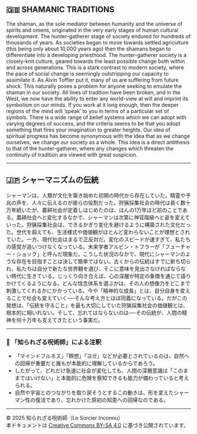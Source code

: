 ## 🇬🇧 SHAMANIC TRADITIONS

The shaman, as the sole mediator between humanity and the universe of spirits and omens, originated in the very early stages of human cultural development. The hunter-gatherer stage of society endured for hundreds of thousands of years. As societies began to move towards settled agriculture (this being only about 10,000 years ago) then the shamans began to differentiate into a developing priesthood. The hunter-gatherer society is a closely-knit culture, geared towards the least possible change both within and across generations. This is a stark contrast to modern society, where the pace of social change is seemingly outstripping our capacity to assimilate it. As Alvin Toffler put it, many of us are suffering from future shock. This naturally poses a problem for anyone seeking to emulate the shaman in our society. All lines of tradition have been broken, and in the West, we now have the ability to enter any world-view at will and imprint its symbolism on our minds. If you work at it long enough, then the deeper regions of the mind will ‘speak’ to you in terms of a particular set of symbols. There is a wide range of belief systems which we can adopt with varying degrees of success, and the criteria seems to be that you adopt something that fires your imagination to greater heights. Our idea of spiritual progress has become synonymous with the idea that as we change ourselves, we change our society as a whole. This idea is a direct antithesis to that of the hunter-gatherer, where any changes which threaten the continuity of tradition are viewed with great suspicion.

---

## 🇯🇵 シャーマニズムの伝統

シャーマンは、人類が文化を築き始めた初期の時代から存在していた。精霊や予兆の声を、人々に伝えるのが彼らの役割だった。狩猟採集社会の時代は長く数十万年続いたが、農耕社会が定着しはじめたのは、ほんの1万年ほど前のことである。農耕社会へと変化するなかで、シャーマンは次第に神官階級へと姿を変えていった。狩猟採集社会は、できるかぎり変化を避けるように構築された文化だった。世代を超えても、生活様式や価値観がほとんど変わらないことが理想とされていた。一方、現代社会はまるで正反対だ。変化のスピードが速すぎて、私たちの感覚が追いつけなくなっている。未来学者アルビン・トフラーが「フューチャー・ショック」と呼んだ現象だ。こうした状況のなかで、現代にシャーマンのような存在を目指すことは決して簡単ではない。古くからの伝統はすでに断ち切られ、私たちは自分で新たな世界観を選び、そこに意味を見出さなければならない時代に生きている。じっくり向き合えば、心の深層が特定の象徴を通じて語りかけてくるようになる。どんな信念体系を選ぶかは、その人の想像力をどこまで刺激してくれるかにかかっている。今や「精神的な成長」とは、自分自身を変えることで社会も変えていく──そんな考え方とほぼ同義になっている。だがこの発想は、「伝統を守ること」を最も大切にしていた狩猟採集社会の価値観とは、根本的に相いれない。そして、忘れてはならないのは──その伝統が、人間の精神を何十万年も支えてきたという事実だ。

---

### 🐌 「知られざる呪術師」による注釈

- 「マインドフルネス」「瞑想」「ヨガ」などが必要とされているのは、自然への回帰が重要だと誰もが本能的に理解しているからであろう。
- したがって、どれだけ急速に社会が変化しても、人間の深層意識は「このままではいけない」と本能的に危険を察知できるも能力が備わっていると考えられる。
- 自然や宇宙とのつながりを取り戻そうとするこの動きは、形を変えたシャーマン性の復活であり、忘れかけた原初の知恵への回帰なのである。

---

© 2025 知られざる呪術師（Le Sorcier Inconnu）  
本ドキュメントは [Creative Commons BY-SA 4.0](https://creativecommons.org/licenses/by-sa/4.0/deed.ja) に基づき公開されています。
